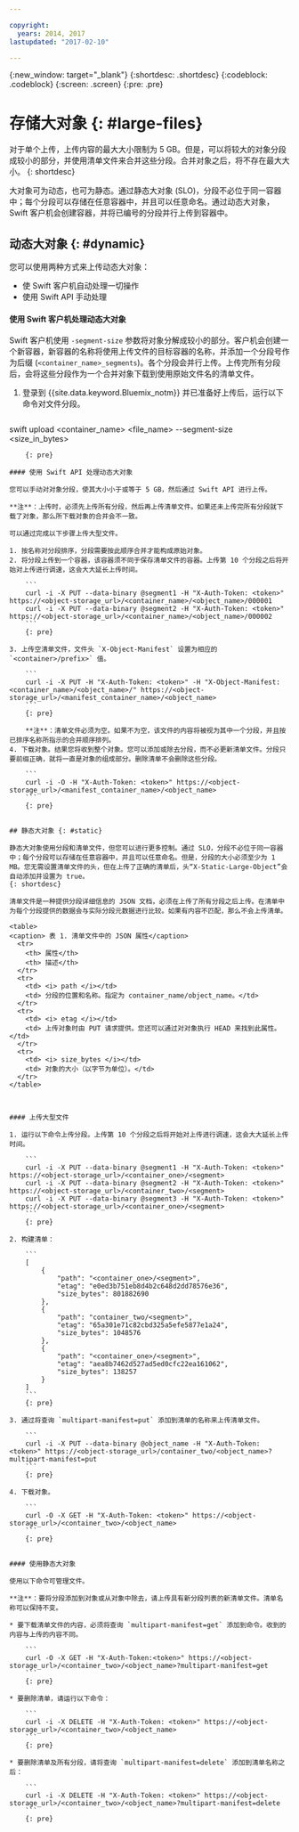 ```yaml
---

copyright:
  years: 2014, 2017
lastupdated: "2017-02-10"

---
```

{:new_window: target="_blank"}
{:shortdesc: .shortdesc}
{:codeblock: .codeblock}
{:screen: .screen}
{:pre: .pre}


# 存储大对象 {: #large-files}

对于单个上传，上传内容的最大大小限制为 5 GB。但是，可以将较大的对象分段成较小的部分，并使用清单文件来合并这些分段。合并对象之后，将不存在最大大小。
{: shortdesc}

大对象可为动态，也可为静态。通过静态大对象 (SLO)，分段不必位于同一容器中；每个分段可以存储在任意容器中，并且可以任意命名。通过动态大对象，Swift 客户机会创建容器，并将已编号的分段并行上传到容器中。


## 动态大对象 {: #dynamic}

您可以使用两种方式来上传动态大对象：
  * 使 Swift 客户机自动处理一切操作
  * 使用 Swift API 手动处理

#### 使用 Swift 客户机处理动态大对象

Swift 客户机使用 `-segment-size` 参数将对象分解成较小的部分。客户机会创建一个新容器，新容器的名称将使用上传文件的目标容器的名称，并添加一个分段号作为后缀 (`<container_name>_segments`)。各个分段会并行上传。上传完所有分段后，会将这些分段作为一个合并对象下载到使用原始文件名的清单文件。

1. 登录到 {{site.data.keyword.Bluemix_notm}} 并已准备好上传后，运行以下命令对文件分段。
    ```
swift upload <container_name> <file_name> --segment-size <size_in_bytes>
```
    {: pre}

#### 使用 Swift API 处理动态大对象

您可以手动对对象分段，使其大小小于或等于 5 GB，然后通过 Swift API 进行上传。

**注**：上传时，必须先上传所有分段，然后再上传清单文件。如果还未上传完所有分段就下载了对象，那么所下载对象的合并会不一致。

可以通过完成以下步骤上传大型文件。

1. 按名称对分段排序，分段需要按此顺序合并才能构成原始对象。
2. 将分段上传到一个容器，该容器须不同于保存清单文件的容器。上传第 10 个分段之后将开始对上传进行调速，这会大大延长上传时间。  

    ```
    curl -i -X PUT --data-binary @segment1 -H "X-Auth-Token: <token>" https://<object-storage_url>/<container_name>/<object_name>/000001
    curl -i -X PUT --data-binary @segment2 -H "X-Auth-Token: <token>" https://<object-storage_url>/<container_name>/<object_name>/000002
    ```
    {: pre}

3. 上传空清单文件，文件头 `X-Object-Manifest` 设置为相应的 `<container>/prefix>` 值。

    ```
    curl -i -X PUT -H "X-Auth-Token: <token>" -H "X-Object-Manifest: <container_name>/<object_name>/" https://<object-storage_url>/<manifest_container_name>/<object_name>
    ```
    {: pre}

    **注**：清单文件必须为空。如果不为空，该文件的内容将被视为其中一个分段，并且按已排序名称所指示的合并顺序排列。
4. 下载对象。结果您将收到整个对象。您可以添加或除去分段，而不必更新清单文件。分段只要前缀正确，就将一直是对象的组成部分。删除清单不会删除这些分段。

    ```
    curl -i -O -H "X-Auth-Token: <token>" https://<object-storage_url>/<manifest_container_name>/<object_name>
    ```
    {: pre}


## 静态大对象 {: #static}

静态大对象使用分段和清单文件，但您可以进行更多控制。通过 SLO，分段不必位于同一容器中；每个分段可以存储在任意容器中，并且可以任意命名。但是，分段的大小必须至少为 1 MB。您无需设置清单文件的头，但在上传了正确的清单后，头“X-Static-Large-Object”会自动添加并设置为 true。
{: shortdesc}

清单文件是一种提供分段详细信息的 JSON 文档，必须在上传了所有分段之后上传。在清单中为每个分段提供的数据会与实际分段元数据进行比较。如果有内容不匹配，那么不会上传清单。

<table>
<caption> 表 1. 清单文件中的 JSON 属性</caption>
  <tr>
    <th> 属性</th>
    <th> 描述</th>
  </tr>
  <tr>
    <td> <i> path </i></td>
    <td> 分段的位置和名称。指定为 container_name/object_name。</td>
  </tr>
  <tr>
    <td> <i> etag </i></td>
    <td> 上传对象时由 PUT 请求提供。您还可以通过对对象执行 HEAD 来找到此属性。</td>
  </tr>
  <tr>
    <td> <i> size_bytes </i></td>
    <td> 对象的大小（以字节为单位）。</td>
  </tr>
</table>



#### 上传大型文件 

1. 运行以下命令上传分段。上传第 10 个分段之后将开始对上传进行调速，这会大大延长上传时间。  

    ```
    curl -i -X PUT --data-binary @segment1 -H "X-Auth-Token: <token>" https://<object-storage_url>/<container_one>/<segment>
    curl -i -X PUT --data-binary @segment2 -H "X-Auth-Token: <token>" https://<object-storage_url>/<container_two>/<segment>
    curl -i -X PUT --data-binary @segment3 -H "X-Auth-Token: <token>" https://<object-storage_url>/<container_one>/<segment>
    ```
    {: pre}

2. 构建清单：

    ```
    [
        {
            "path": "<container_one>/<segment>",
            "etag": "e0ed3b751eb8d4b2c648d2dd78576e36",
            "size_bytes": 801882690
        },
        {
            "path": "container_two/<segment>",
            "etag": "65a301e71c82cbd325a5efe5877e1a24",
            "size_bytes": 1048576
        },
        {
            "path": "<container_one>/<segment>",
            "etag": "aea8b7462d527ad5ed0cfc22ea161062",
            "size_bytes": 138257
        }
    ]
    ```
    {: pre}

3. 通过将查询 `multipart-manifest=put` 添加到清单的名称来上传清单文件。

    ```
    curl -i -X PUT --data-binary @object_name -H "X-Auth-Token: <token>" https://<object-storage_url>/container_two/<object_name>?multipart-manifest=put
    ```
    {: pre}

4. 下载对象。

    ```
    curl -O -X GET -H "X-Auth-Token: <token>" https://<object-storage_url>/<container_two>/<object_name>
    ```
    {: pre}


#### 使用静态大对象

使用以下命令可管理文件。

**注**：要将分段添加到对象或从对象中除去，请上传具有新分段列表的新清单文件。清单名称可以保持不变。

* 要下载清单文件的内容，必须将查询 `multipart-manifest=get` 添加到命令。收到的内容与上传的内容不同。

    ```
    curl -O -X GET -H "X-Auth-Token:<token>" https://<object-storage_url>/<container_two>/<object_name>?multipart-manifest=get
    ```
    {: pre}

* 要删除清单，请运行以下命令：

    ```
    curl -i -X DELETE -H "X-Auth-Token: <token>" https://<object-storage_url>/<container_two>/<object_name>
    ```
    {: pre}

* 要删除清单及所有分段，请将查询 `multipart-manifest=delete` 添加到清单名称之后：

    ```
    curl -i -X DELETE -H "X-Auth-Token: <token>" https://<object-storage_url>/<container_two>/<object_name>?multipart-manifest=delete
    ```
    {: pre}
